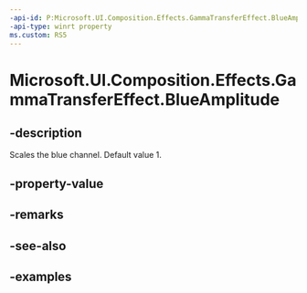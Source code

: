 ```yaml
---
-api-id: P:Microsoft.UI.Composition.Effects.GammaTransferEffect.BlueAmplitude
-api-type: winrt property
ms.custom: RS5
---
```


<!-- Property syntax.
public float BlueAmplitude { get;  set; }
-->

# Microsoft.UI.Composition.Effects.GammaTransferEffect.BlueAmplitude

## -description
Scales the blue channel. Default value 1.

## -property-value

## -remarks

## -see-also

## -examples

